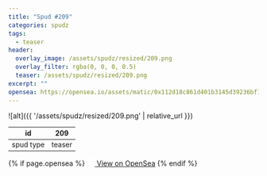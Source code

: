 ```yaml
---
title: "Spud #209"
categories: spudz
tags:
  - teaser
header:
  overlay_image: /assets/spudz/resized/209.png
  overlay_filter: rgba(0, 0, 0, 0.5)
  teaser: /assets/spudz/resized/209.png
excerpt: ""
opensea: https://opensea.io/assets/matic/0x112d18c861d401b3145d39236bf149f01e18beed/209
---
```

![alt]({{ '/assets/spudz/resized/209.png' | relative_url }})

| id | 209 |
|-|-|
| spud type | teaser |

{% if page.opensea %}
<a href="{{page.opensea}}" class="btn btn--info" onclick="window.open(this.href, '_blank'); return false;"><img src="/assets/images/opensea.svg" width="16px"><span>  View on OpenSea</span></a>
{% endif %}
